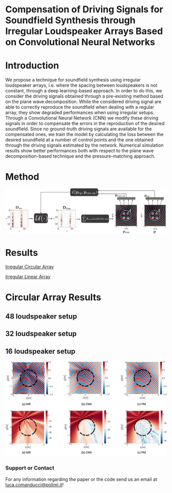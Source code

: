 # Compensation of Driving Signals for Soundfield Synthesis through Irregular Loudspeaker Arrays Based on Convolutional Neural Networks

# Introduction
We propose a technique for soundfield synthesis using irregular loudspeaker arrays, i.e. where the spacing between loudspeakers is not constant, through a deep learning-based approach. In order to do this, we consider the driving signals obtained through a pre-existing method based on the plane wave decomposition. While the considered driving signal are able to correctly reproduce the soundfield when dealing with a regular array, they show degraded performances when using irregular setups. Through a Convolutional Neural Network (CNN) we modify these driving signals in order to compensate the errors in the reproduction of the desired soundfield. Since no ground-truth driving signals are available for the compensated ones, we train the model by calculating the loss between the desired soundfield at a number of control points and the one obtained through the driving signals estimated by the network. Numerical simulation results show better performances both with respect to the plane wave decomposition-based technique and the pressure-matching approach.

# Method
![real soundfield](/plots/circular_pages/method_train.png)

# Results

[Irregular Circular Array](/docs/circular.md) 

[Irregular Linear Array](/docs/linear.md)

# Circular Array Results

## 48 loudspeaker setup

## 32 loudspeaker setup

## 16 loudspeaker setup
![real soundfield](/plots/circular_pages/16_ldspks.png)


### Support or Contact
For any information regarding the paper or the code send us an email at <luca.comanducci@polimi.it>!

